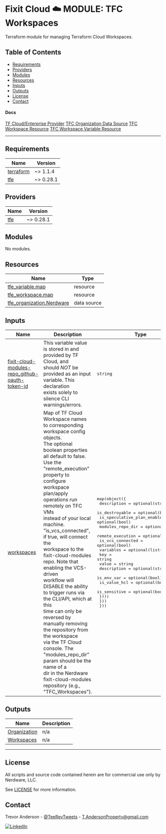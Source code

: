<h1>Fixit Cloud ☁️ MODULE: TFC Workspaces</h1>

Terraform module for managing Terraform Cloud Workspaces.

<h2>Table of Contents</h2>

- [Requirements](#requirements)
- [Providers](#providers)
- [Modules](#modules)
- [Resources](#resources)
- [Inputs](#inputs)
- [Outputs](#outputs)
- [License](#license)
- [Contact](#contact)

#### Docs

[TF Cloud/Enterprise Provider](https://registry.terraform.io/providers/hashicorp/tfe/latest/docs)
[TFC Organization Data Source](https://registry.terraform.io/providers/hashicorp/tfe/latest/docs/data-sources/organization)
[TFC Workspace Resource](https://registry.terraform.io/providers/hashicorp/tfe/latest/docs/resources/workspace)
[TFC Workspace Variable Resource](https://registry.terraform.io/providers/hashicorp/tfe/latest/docs/resources/variable)

---

<!-- prettier-ignore-start -->
<!-- BEGINNING OF PRE-COMMIT-TERRAFORM DOCS HOOK -->
## Requirements

| Name | Version |
|------|---------|
| <a name="requirement_terraform"></a> [terraform](#requirement\_terraform) | ~> 1.1.4 |
| <a name="requirement_tfe"></a> [tfe](#requirement\_tfe) | ~> 0.28.1 |

## Providers

| Name | Version |
|------|---------|
| <a name="provider_tfe"></a> [tfe](#provider\_tfe) | ~> 0.28.1 |

## Modules

No modules.

## Resources

| Name | Type |
|------|------|
| [tfe_variable.map](https://registry.terraform.io/providers/hashicorp/tfe/latest/docs/resources/variable) | resource |
| [tfe_workspace.map](https://registry.terraform.io/providers/hashicorp/tfe/latest/docs/resources/workspace) | resource |
| [tfe_organization.Nerdware](https://registry.terraform.io/providers/hashicorp/tfe/latest/docs/data-sources/organization) | data source |

## Inputs

| Name | Description | Type | Default | Required |
|------|-------------|------|---------|:--------:|
| <a name="input_fixit-cloud-modules-repo_github-oauth-token-id"></a> [fixit-cloud-modules-repo\_github-oauth-token-id](#input\_fixit-cloud-modules-repo\_github-oauth-token-id) | This variable value is stored in and provided by TF Cloud, and<br>should *NOT* be provided as an input variable. This declaration<br>exists solely to silence CLI warnings/errors. | `string` | n/a | yes |
| <a name="input_workspaces"></a> [workspaces](#input\_workspaces) | Map of TF Cloud Workspace names to corresponding workspace config objects.<br>The optional boolean properties all default to false. Use the "remote\_execution"<br>property to configure workspace plan/apply operations run remotely on TFC VMs<br>instead of your local machine. "is\_vcs\_connected", if true, will connect the<br>workspace to the fixit-cloud-modules repo. Note that enabling the VCS-driven<br>workflow will DISABLE the ability to trigger runs via the CLI/API, which at this<br>time can only be reversed by manually removing the repository from the workspace<br>via the TF Cloud console. The "modules\_repo\_dir" param should be the name of a<br>dir in the Nerdware fixit-cloud-modules repository (e.g., "TFC\_Workspaces"). | <pre>map(object({<br>    description                 = optional(string)<br>    is_destroyable              = optional(bool)<br>    is_speculative_plan_enabled = optional(bool)<br>    modules_repo_dir            = optional(string)<br>    remote_execution = optional(object({<br>      is_vcs_connected = optional(bool)<br>      variables = optional(list(object({<br>        key          = string<br>        value        = string<br>        description  = optional(string)<br>        is_env_var   = optional(bool)<br>        is_value_hcl = optional(bool)<br>        is_sensitive = optional(bool)<br>      })))<br>    }))<br>  }))</pre> | n/a | yes |

## Outputs

| Name | Description |
|------|-------------|
| <a name="output_Organization"></a> [Organization](#output\_Organization) | n/a |
| <a name="output_Workspaces"></a> [Workspaces](#output\_Workspaces) | n/a |
<!-- END OF PRE-COMMIT-TERRAFORM DOCS HOOK -->
<!-- prettier-ignore-end -->

---

## License

All scripts and source code contained herein are for commercial use only by Nerdware, LLC.

See [LICENSE](/LICENSE) for more information.

## Contact

Trevor Anderson - [@TeeRevTweets](https://twitter.com/teerevtweets) - T.AndersonProperty@gmail.com

[![LinkedIn][linkedin-shield]][linkedin-url]

<!-- MARKDOWN LINKS & IMAGES -->
<!-- https://www.markdownguide.org/basic-syntax/#reference-style-links -->

[linkedin-url]: https://www.linkedin.com/in/trevor-anderson-3a3b0392/
[linkedin-shield]: https://img.shields.io/badge/LinkedIn-0077B5?logo=linkedin&logoColor=white
